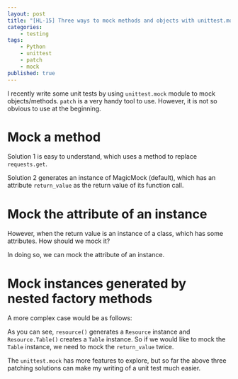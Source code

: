 ```yaml
---
layout: post
title: "[HL-15] Three ways to mock methods and objects with unittest.mock.patch"
categories: 
    - testing
tags: 
    - Python
    - unittest
    - patch
    - mock
published: true
---
```


I recently write some unit tests by using `unittest.mock` module to mock objects/methods. `patch` is a very handy tool to use. However, it is not so obvious to use at the beginning. 

# Mock a method

<script src="https://gist.github.com/HengfengLi/69594dfb91db4a1d793a299e2f659818.js"></script>

Solution 1 is easy to understand, which uses a method to replace `requests.get`. 

Solution 2 generates an instance of MagicMock (default), which has an attribute `return_value` as the return value of its function call. 

# Mock the attribute of an instance

However, when the return value is an instance of a class, which has some attributes. How should we mock it? 

<script src="https://gist.github.com/HengfengLi/b2590d1c9754361ce438e20322b2de18.js"></script>

In doing so, we can mock the attribute of an instance. 

# Mock instances generated by nested factory methods

A more complex case would be as follows: 

<script src="https://gist.github.com/HengfengLi/38f2d41c82d9cb03e3b772032463fa78.js"></script>

As you can see, `resource()` generates a `Resource` instance and `Resource.Table()` creates a `Table` instance. So if we would like 
to mock the `Table` instance, we need to mock the `return_value` twice. 

The `unittest.mock` has more features to explore, but so far the above three patching solutions can make my writing of a unit test much easier. 
